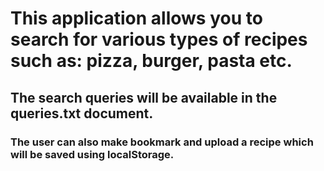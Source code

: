 # This application allows you to search for various types of recipes such as: pizza, burger, pasta etc.
## The search queries will be available in the queries.txt document.
### The user can also make bookmark and upload a recipe which will be saved using localStorage.
